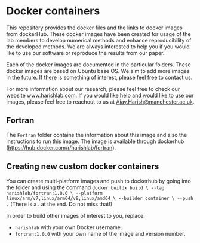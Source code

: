 # Docker containers
This repository provides the docker files and the links to docker images from dockerHub. These docker images have been created for usage of the lab members to develop numerical methods and enhance reproducibility of the developed methods. We are always interested to help you if you would like to use our software or reproduce the results from our paper. 

Each of the docker images are documented in the particular folders. These docker images are based on Ubuntu base OS. We aim to add more images in the future. If there is something of interest, please feel free to contact us. 

For more information about our research, please feel free to check our website www.harishlab.com. If you would like help and would like to use our images, please feel free to reachout to us at Ajay.Harish@manchester.ac.uk.

## Fortran
The `Fortran` folder contains the information about this image and also the instructions to run this image. The image is available through dockerhub (https://hub.docker.com/r/harishlab/fortran).

## Creating new custom docker containers
You can create multi-platform images and push to dockerhub by going into the folder and using the command
`docker buildx build \
 --tag harishlab/fortran:1.0.0 \
 --platform linux/arm/v7,linux/arm64/v8,linux/amd64 \
 --builder container \
 --push .` (There is a . at the end. Do not miss that!)

In order to build other images of interest to you, replace:
- `harishlab` with your own Docker username.
- `fortran:1.0.0` with your own name of the image and version number.